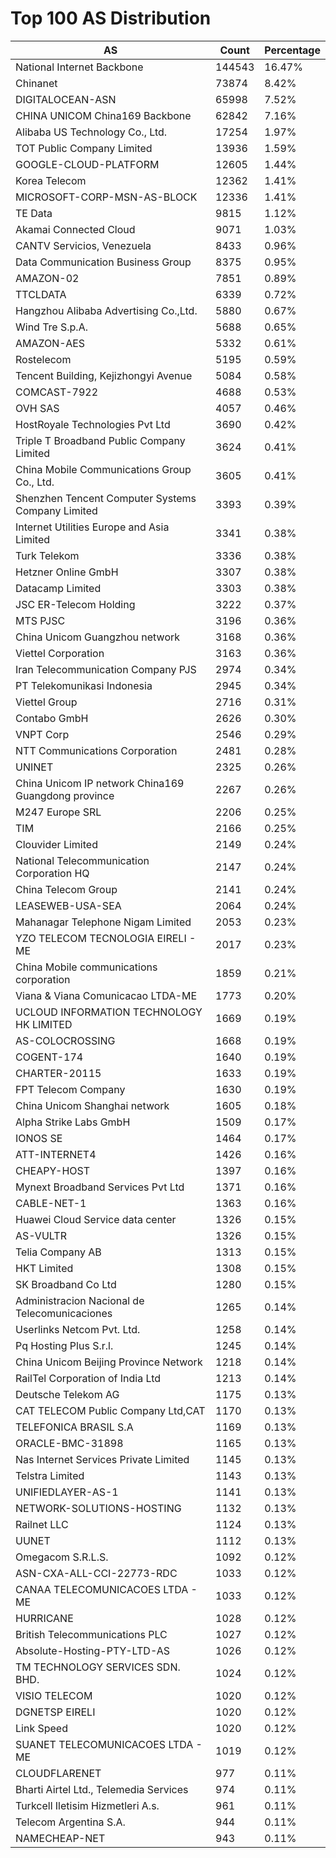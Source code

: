 # Top 100 AS Distribution
| AS | Count | Percentage |
|----|----|----|
| National Internet Backbone | 144543 | 16.47% |
| Chinanet | 73874 | 8.42% |
| DIGITALOCEAN-ASN | 65998 | 7.52% |
| CHINA UNICOM China169 Backbone | 62842 | 7.16% |
| Alibaba US Technology Co., Ltd. | 17254 | 1.97% |
| TOT Public Company Limited | 13936 | 1.59% |
| GOOGLE-CLOUD-PLATFORM | 12605 | 1.44% |
| Korea Telecom | 12362 | 1.41% |
| MICROSOFT-CORP-MSN-AS-BLOCK | 12336 | 1.41% |
| TE Data | 9815 | 1.12% |
| Akamai Connected Cloud | 9071 | 1.03% |
| CANTV Servicios, Venezuela | 8433 | 0.96% |
| Data Communication Business Group | 8375 | 0.95% |
| AMAZON-02 | 7851 | 0.89% |
| TTCLDATA | 6339 | 0.72% |
| Hangzhou Alibaba Advertising Co.,Ltd. | 5880 | 0.67% |
| Wind Tre S.p.A. | 5688 | 0.65% |
| AMAZON-AES | 5332 | 0.61% |
| Rostelecom | 5195 | 0.59% |
| Tencent Building, Kejizhongyi Avenue | 5084 | 0.58% |
| COMCAST-7922 | 4688 | 0.53% |
| OVH SAS | 4057 | 0.46% |
| HostRoyale Technologies Pvt Ltd | 3690 | 0.42% |
| Triple T Broadband Public Company Limited | 3624 | 0.41% |
| China Mobile Communications Group Co., Ltd. | 3605 | 0.41% |
| Shenzhen Tencent Computer Systems Company Limited | 3393 | 0.39% |
| Internet Utilities Europe and Asia Limited | 3341 | 0.38% |
| Turk Telekom | 3336 | 0.38% |
| Hetzner Online GmbH | 3307 | 0.38% |
| Datacamp Limited | 3303 | 0.38% |
| JSC ER-Telecom Holding | 3222 | 0.37% |
| MTS PJSC | 3196 | 0.36% |
| China Unicom Guangzhou network | 3168 | 0.36% |
| Viettel Corporation | 3163 | 0.36% |
| Iran Telecommunication Company PJS | 2974 | 0.34% |
| PT Telekomunikasi Indonesia | 2945 | 0.34% |
| Viettel Group | 2716 | 0.31% |
| Contabo GmbH | 2626 | 0.30% |
| VNPT Corp | 2546 | 0.29% |
| NTT Communications Corporation | 2481 | 0.28% |
| UNINET | 2325 | 0.26% |
| China Unicom IP network China169 Guangdong province | 2267 | 0.26% |
| M247 Europe SRL | 2206 | 0.25% |
| TIM | 2166 | 0.25% |
| Clouvider Limited | 2149 | 0.24% |
| National Telecommunication Corporation HQ | 2147 | 0.24% |
| China Telecom Group | 2141 | 0.24% |
| LEASEWEB-USA-SEA | 2064 | 0.24% |
| Mahanagar Telephone Nigam Limited | 2053 | 0.23% |
| YZO TELECOM TECNOLOGIA EIRELI - ME | 2017 | 0.23% |
| China Mobile communications corporation | 1859 | 0.21% |
| Viana & Viana Comunicacao LTDA-ME | 1773 | 0.20% |
| UCLOUD INFORMATION TECHNOLOGY HK LIMITED | 1669 | 0.19% |
| AS-COLOCROSSING | 1668 | 0.19% |
| COGENT-174 | 1640 | 0.19% |
| CHARTER-20115 | 1633 | 0.19% |
| FPT Telecom Company | 1630 | 0.19% |
| China Unicom Shanghai network | 1605 | 0.18% |
| Alpha Strike Labs GmbH | 1509 | 0.17% |
| IONOS SE | 1464 | 0.17% |
| ATT-INTERNET4 | 1426 | 0.16% |
| CHEAPY-HOST | 1397 | 0.16% |
| Mynext Broadband Services Pvt Ltd | 1371 | 0.16% |
| CABLE-NET-1 | 1363 | 0.16% |
| Huawei Cloud Service data center | 1326 | 0.15% |
| AS-VULTR | 1326 | 0.15% |
| Telia Company AB | 1313 | 0.15% |
| HKT Limited | 1308 | 0.15% |
| SK Broadband Co Ltd | 1280 | 0.15% |
| Administracion Nacional de Telecomunicaciones | 1265 | 0.14% |
| Userlinks Netcom Pvt. Ltd. | 1258 | 0.14% |
| Pq Hosting Plus S.r.l. | 1245 | 0.14% |
| China Unicom Beijing Province Network | 1218 | 0.14% |
| RailTel Corporation of India Ltd | 1213 | 0.14% |
| Deutsche Telekom AG | 1175 | 0.13% |
| CAT TELECOM Public Company Ltd,CAT | 1170 | 0.13% |
| TELEFONICA BRASIL S.A | 1169 | 0.13% |
| ORACLE-BMC-31898 | 1165 | 0.13% |
| Nas Internet Services Private Limited | 1145 | 0.13% |
| Telstra Limited | 1143 | 0.13% |
| UNIFIEDLAYER-AS-1 | 1141 | 0.13% |
| NETWORK-SOLUTIONS-HOSTING | 1132 | 0.13% |
| Railnet LLC | 1124 | 0.13% |
| UUNET | 1112 | 0.13% |
| Omegacom S.R.L.S. | 1092 | 0.12% |
| ASN-CXA-ALL-CCI-22773-RDC | 1033 | 0.12% |
| CANAA TELECOMUNICACOES LTDA - ME | 1033 | 0.12% |
| HURRICANE | 1028 | 0.12% |
| British Telecommunications PLC | 1027 | 0.12% |
| Absolute-Hosting-PTY-LTD-AS | 1026 | 0.12% |
| TM TECHNOLOGY SERVICES SDN. BHD. | 1024 | 0.12% |
| VISIO TELECOM | 1020 | 0.12% |
| DGNETSP EIRELI | 1020 | 0.12% |
| Link Speed | 1020 | 0.12% |
| SUANET TELECOMUNICACOES LTDA - ME | 1019 | 0.12% |
| CLOUDFLARENET | 977 | 0.11% |
| Bharti Airtel Ltd., Telemedia Services | 974 | 0.11% |
| Turkcell Iletisim Hizmetleri A.s. | 961 | 0.11% |
| Telecom Argentina S.A. | 944 | 0.11% |
| NAMECHEAP-NET | 943 | 0.11% |
